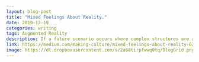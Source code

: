 ```yaml
---
layout: blog-post
title: "Mixed Feelings About Reality."
date: 2019-12-19
categories: writing
tags: Augmented Reality
description: If a future scenario occurs where complex structures are achievable without any practice or experience two trajectories seem very likely…
link: https://medium.com/making-culture/mixed-feelings-about-reality-628795a30d74?source=collection_home---4------4-----------------------
image: https://dl.dropboxusercontent.com/s/2a68tirpfwwq0tq/BlogGrid.png?dl=0
---
```

